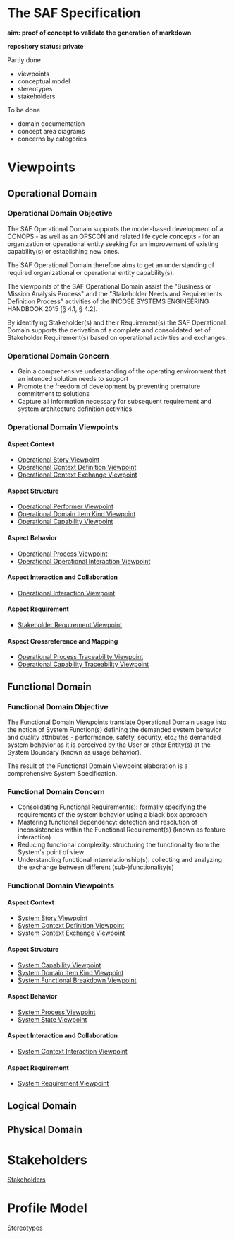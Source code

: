 # The SAF Specification
**aim: proof of concept to validate the generation of markdown**

**repository status: private**

Partly done
* viewpoints
* conceptual model
* stereotypes
* stakeholders

To be done
* domain documentation
* concept area diagrams
* concerns by categories

# Viewpoints
## Operational Domain
### Operational Domain Objective

The SAF Operational Domain supports the model-based development of a CONOPS - as well as an OPSCON and related life cycle concepts - for an organization or operational entity seeking for an improvement of existing capability(s) or establishing new ones.

The SAF Operational Domain therefore aims to get an understanding of required organizational or operational entity capability(s).

The viewpoints of the SAF Operational Domain assist the "Business or Mission Analysis Process" and the "Stakeholder Needs and Requirements Definition Process" activities of the INCOSE SYSTEMS ENGINEERING HANDBOOK 2015 [§ 4.1, § 4.2].

By identifying Stakeholder(s) and their Requirement(s) the SAF Operational Domain supports the derivation of a complete and consolidated set of Stakeholder Requirement(s) based on operational activities and exchanges.
### Operational Domain Concern

* Gain a comprehensive understanding of the operating environment that an intended solution needs to support
* Promote the freedom of development by preventing premature commitment to solutions
* Capture all information necessary for subsequent requirement and system architecture definition activities

### Operational Domain Viewpoints

#### Aspect Context
* [Operational Story Viewpoint](viewpoints/Operational-Story-Viewpoint.md)
* [Operational Context Definition Viewpoint](viewpoints/Operational-Context-Definition-Viewpoint.md)
* [Operational Context Exchange Viewpoint](viewpoints/Operational-Context-Exchange-Viewpoint.md)
#### Aspect Structure
* [Operational Performer Viewpoint](viewpoints/Operational-Performer-Viewpoint.md)
* [Operational Domain Item Kind Viewpoint](viewpoints/Operational-Domain-Item-Kind-Viewpoint.md)
* [Operational Capability Viewpoint](viewpoints/Operational-Capability-Viewpoint.md)
#### Aspect Behavior
* [Operational Process Viewpoint](viewpoints/Operational-Process-Viewpoint.md)
* [Operational Operational Interaction Viewpoint](viewpoints/Operational-Interaction-Viewpoint.md)

#### Aspect Interaction and Collaboration
* [Operational Interaction Viewpoint](viewpoints/Operational-Interaction-Viewpoint.md)
#### Aspect Requirement
* [Stakeholder Requirement Viewpoint](viewpoints/Stakeholder-Requirement-Viewpoint.md)
#### Aspect Crossreference and Mapping
* [Operational Process Traceability Viewpoint](viewpoints/Operational-Process-Traceability-Viewpoint.md)
* [Operational Capability Traceability Viewpoint](viewpoints/Operational-Capability-Traceability-Viewpoint.md)
## Functional Domain

### Functional Domain Objective

The Functional Domain Viewpoints translate Operational Domain usage into the notion of System Function(s) defining the demanded system behavior and quality attributes - performance, safety, security, etc.; the demanded system behavior as it is perceived by the User or other Entity(s) at the System Boundary (known as usage behavior).

The result of the Functional Domain Viewpoint elaboration is a comprehensive System Specification.

### Functional Domain Concern

* Consolidating Functional Requirement(s): formally specifying the requirements of the system behavior using a black box approach
* Mastering functional dependency: detection and resolution of inconsistencies within the Functional Requirement(s) (known as feature interaction)
* Reducing functional complexity: structuring the functionality from the System's point of view
* Understanding functional interrelationship(s): collecting and analyzing the exchange between different (sub-)functionality(s)

### Functional Domain Viewpoints
#### Aspect Context
* [System Story Viewpoint](viewpoints/System-Story-Viewpoint.md)
* [System Context Definition Viewpoint](viewpoints/System-Context-Definition-Viewpoint.md)
* [System Context Exchange Viewpoint](viewpoints/System-Context-Exchange-Viewpoint.md)
#### Aspect Structure
* [System Capability Viewpoint](viewpoints/System-Capability-Viewpoint.md)
* [System Domain Item Kind Viewpoint](viewpoints/System-Domain-Item-Kind-Viewpoint.md)
* [System Functional Breakdown Viewpoint](viewpoints/System-Functional-Breakdown-Viewpoint.md)
#### Aspect Behavior
* [System Process Viewpoint](viewpoints/System-Process-Viewpoint.md)
* [System State Viewpoint](viewpoints/System-State-Viewpoint.md)
#### Aspect Interaction and Collaboration
* [System Context Interaction Viewpoint](viewpoints/System-Context-Interaction-Viewpoint.md)
#### Aspect Requirement
* [System Requirement Viewpoint](viewpoints/System-Requirement-Viewpoint.md)

## Logical Domain
## Physical Domain

# Stakeholders
[Stakeholders](stakeholders.md)
# Profile Model
[Stereotypes](stereotypes.md)
